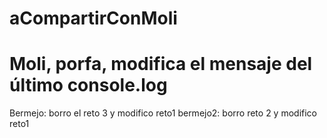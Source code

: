 # aCompartirConMoli
# Moli, porfa, modifica el mensaje del último console.log
Bermejo: borro el reto 3 y modifico reto1
bermejo2: borro reto 2 y modifico reto1